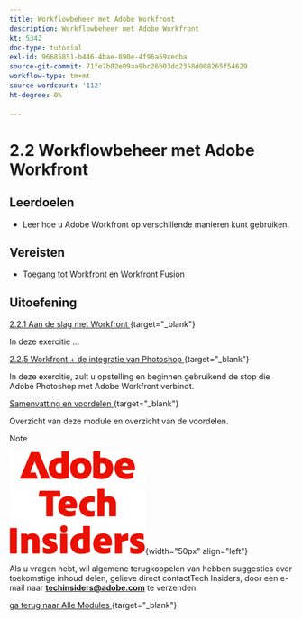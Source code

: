 ```yaml
---
title: Workflowbeheer met Adobe Workfront
description: Workflowbeheer met Adobe Workfront
kt: 5342
doc-type: tutorial
exl-id: 96685851-b446-4bae-890e-4f96a59cedba
source-git-commit: 71fe7b82e09aa9bc26b03dd2358d008265f54629
workflow-type: tm+mt
source-wordcount: '112'
ht-degree: 0%

---
```


# 2.2 Workflowbeheer met Adobe Workfront

## Leerdoelen

- Leer hoe u Adobe Workfront op verschillende manieren kunt gebruiken.

## Vereisten

- Toegang tot Workfront en Workfront Fusion

## Uitoefening

[ 2.2.1 Aan de slag met Workfront ](./ex1.md){target="_blank"}

In deze exercitie ...

[ 2.2.5 Workfront + de integratie van Photoshop ](./ex5.md){target="_blank"}

In deze exercitie, zult u opstelling en beginnen gebruikend de stop die Adobe Photoshop met Adobe Workfront verbindt.

[ Samenvatting en voordelen ](./summary.md){target="_blank"}

Overzicht van deze module en overzicht van de voordelen.

>[!NOTE]
>
>![ Indexen van de Tech ](./../../../assets/images/techinsiders.png){width="50px" align="left"}
>
>Als u vragen hebt, wil algemene terugkoppelen van hebben suggesties over toekomstige inhoud delen, gelieve direct contactTech Insiders, door een e-mail naar **techinsiders@adobe.com** te verzenden.

[ ga terug naar Alle Modules ](../../../overview.md){target="_blank"}
